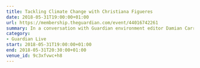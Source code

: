 ```yaml
---
title: Tackling Climate Change with Christiana Figueres
date: 2018-05-31T19:00:00+01:00
url: https://membership.theguardian.com/event/44016742261
summary: In a conversation with Guardian environment editor Damian Carrington, learn how this inspirational leading figure believes the world can beat its greatest challenge.
category:
- Guardian Live
start: 2018-05-31T19:00:00+01:00
end: 2018-05-31T20:30:00+01:00
venue_id: 9c3xfvwc+h8
---
```

